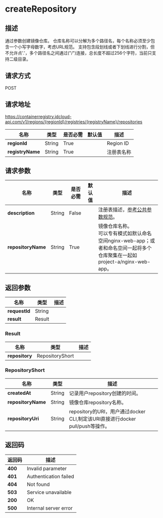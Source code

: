 # createRepository


## 描述
通过参数创建镜像仓库。
仓库名称可以分解为多个路径名，每个名称必须至少包含一个小写字母数字，考虑URL规范。
支持包含段划线或者下划线进行分割，但不允许点'.'，多个路径名之间通过("/")连接，总长度不超过256个字符，当前只支持二级目录。


## 请求方式
POST

## 请求地址
https://containerregistry.jdcloud-api.com/v1/regions/{regionId}/registries/{registryName}/repositories

|名称|类型|是否必需|默认值|描述|
|---|---|---|---|---|
|**regionId**|String|True| |Region ID|
|**registryName**|String|True| |注册表名称|

## 请求参数
|名称|类型|是否必需|默认值|描述|
|---|---|---|---|---|
|**description**|String|False| |注册表描述，<a href="https://www.jdcloud.com/help/detail/3870/isCatalog/1">参考公共参数规范</a>。<br>|
|**repositoryName**|String|True| |镜像仓库名称。<br>可以专有模式如默认命名空间nginx-web-app；或者和命名空间一起将多个仓库聚集在一起如 project-a/nginx-web-app。<br>|


## 返回参数
|名称|类型|描述|
|---|---|---|
|**requestId**|String| |
|**result**|Result| |

### Result
|名称|类型|描述|
|---|---|---|
|**repository**|RepositoryShort| |
### RepositoryShort
|名称|类型|描述|
|---|---|---|
|**createdAt**|String|记录用户repository创建的时间。|
|**repositoryName**|String|镜像仓库repository名称。|
|**repositoryUri**|String|repository的URI，用户通过docker CLI,制定该URI直接进行docker pull/push等操作。|

## 返回码
|返回码|描述|
|---|---|
|**400**|Invalid parameter|
|**401**|Authentication failed|
|**404**|Not found|
|**503**|Service unavailable|
|**200**|OK|
|**500**|Internal server error|

